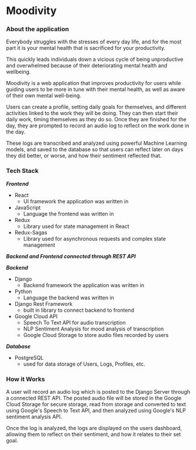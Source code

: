 # Moodivity

### About the application

Everybody struggles with the stresses of every day life, and for the most part it is your mental health that is sacrificed for your productivity.

This quickly leads individuals down a vicious cycle of being unproductive and overwhelmed because of their deteriorating mental health and wellbeing.

Moodivity is a web application that improves productivity for users while guiding users to be more in tune with their mental health, as well as aware of their own mental well-being.

Users can create a profile, setting daily goals for themselves, and different activities linked to the work they will be doing. They can then start their daily work, timing themselves as they do so. Once they are finished for the day, they are prompted to record an audio log to reflect on the work done in the day.

These logs are transcribed and analyzed using powerful Machine Learning models, and saved to the database so that users can reflect later on days they did better, or worse, and how their sentiment reflected that.


### Tech Stack

***Frontend***
  * React
    * UI framework the application was written in
  * JavaScript
    * Language the frontend was written in
  * Redux
    * Library used for state management in React
  * Redux-Sagas
    * Library used for asynchronous requests and complex state management
    
___Backend and Frontend connected through REST API___
    
***Backend***
  * Django
    * Backend framework the application was written in
  * Python
    * Language the backend was written in
  * Django Rest Framework
    * built in library to connect backend to frontend
  * Google Cloud API
    * Speech To Text API for audio transcription
    * NLP Sentiment Analysis for mood analysis of transcription
    * Google Cloud Storage to store audio files recorded by users

***Database***
  * PostgreSQL
    * used for data storage of Users, Logs, Profiles, etc.
    
### How it Works

A user will record an audio log which is posted to the Django Server through a connected REST API. The posted audio file will be stored in the Google Cloud Storage for secure storage, read from storage and converted to text using Google's Speech to Text API, and then analyzed using Google's NLP sentiment analysis API.

Once the log is analyzed, the logs are displayed on the users dashboard, allowing them to reflect on their sentiment, and how it relates to their set goal.
